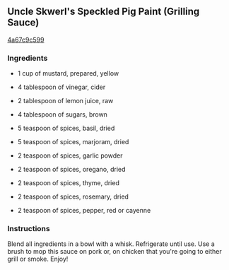 ## Uncle Skwerl's Speckled Pig Paint (Grilling Sauce)

[4a67c9c599](http://www.food.com/recipe/uncle-skwerls-speckled-pig-paint-grilling-sauce-248127)

### Ingredients

 - 1 cup of mustard, prepared, yellow

 - 4 tablespoon of vinegar, cider

 - 2 tablespoon of lemon juice, raw

 - 4 tablespoon of sugars, brown

 - 5 teaspoon of spices, basil, dried

 - 5 teaspoon of spices, marjoram, dried

 - 2 teaspoon of spices, garlic powder

 - 2 teaspoon of spices, oregano, dried

 - 2 teaspoon of spices, thyme, dried

 - 2 teaspoon of spices, rosemary, dried

 - 2 teaspoon of spices, pepper, red or cayenne

### Instructions

Blend all ingredients in a bowl with a whisk. Refrigerate until use. Use a brush to mop this sauce on pork or, on chicken that you're going to either grill or smoke. Enjoy!